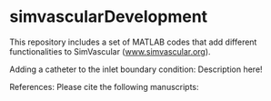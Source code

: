 # simvascularDevelopment
 
This repository includes a set of MATLAB codes that add different functionalities to SimVascular (www.simvascular.org). 

Adding a catheter to the inlet boundary condition:
Description here!

References:
Please cite the following manuscripts:
